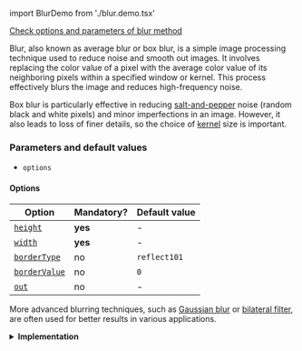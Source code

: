 import BlurDemo from './blur.demo.tsx'

[Check options and parameters of blur method](https://image-js.github.io/image-js-typescript/classes/Image.html#blur 'link on github io')

Blur, also known as average blur or box blur, is a simple image processing technique used to reduce noise and smooth out images. It involves replacing the color value of a pixel with the average color value of its neighboring pixels within a specified window or kernel. This process effectively blurs the image and reduces high-frequency noise.

Box blur is particularly effective in reducing [salt-and-pepper](https://en.wikipedia.org/wiki/Salt-and-pepper_noise 'wikipedia link on salt and pepper noise') noise (random black and white pixels) and minor imperfections in an image. However, it also leads to loss of finer details, so the choice of [kernel](../../Glossary.md#kernel) size is important.

<BlurDemo />

### Parameters and default values

- `options`

#### Options

| Option                                                                                                  | Mandatory? | Default value |
| ------------------------------------------------------------------------------------------------------- | ---------- | ------------- |
| [`height`](https://image-js.github.io/image-js-typescript/interfaces/BlurOptions.html#height)           | **yes**    | -             |
| [`width`](https://image-js.github.io/image-js-typescript/interfaces/BlurOptions.html#width)             | **yes**    | -             |
| [`borderType`](https://image-js.github.io/image-js-typescript/interfaces/BlurOptions.html#borderType)   | no         | `reflect101`  |
| [`borderValue`](https://image-js.github.io/image-js-typescript/interfaces/BlurOptions.html#borderValue) | no         | `0`           |
| [`out`](https://image-js.github.io/image-js-typescript/interfaces/BlurOptions.html#out)                 | no         | -             |

More advanced blurring techniques, such as [Gaussian blur](./gaussianBlur.md 'internal link to gaussian blur') or [bilateral filter](https://en.wikipedia.org/wiki/Bilateral_filter 'wikipedia link on bilateral filters'), are often used for better results in various applications.

<details>
<summary>
<b>Implementation</b>
 </summary>

Here's how blur filter is implemented in ImageJS:

_Select a Kernel Size_: The first step is to choose the size of the kernel or window that will be used for the blurring operation. The kernel is typically a square matrix with odd dimensions, such as 3x3, 5x5, 7x7, etc. The larger the kernel, the more intense the blurring effect.

_Iterate through Pixels_: For each pixel in the image, the algorithm applies [convolution](../../Glossary.md#convolution).

_Calculate Average Color_: The algorithm calculates the average color value of all the pixels within the kernel.

_Replace Pixel Value_: The original pixel's color value is then replaced with the calculated average color value.

</details>
